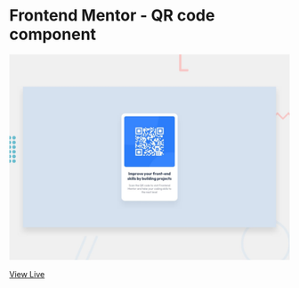 # Frontend Mentor - QR code component

![Design preview for the QR code component coding challenge](./preview.jpg)

[View Live](https://fm-solution-qr-code.vercel.app/) 
